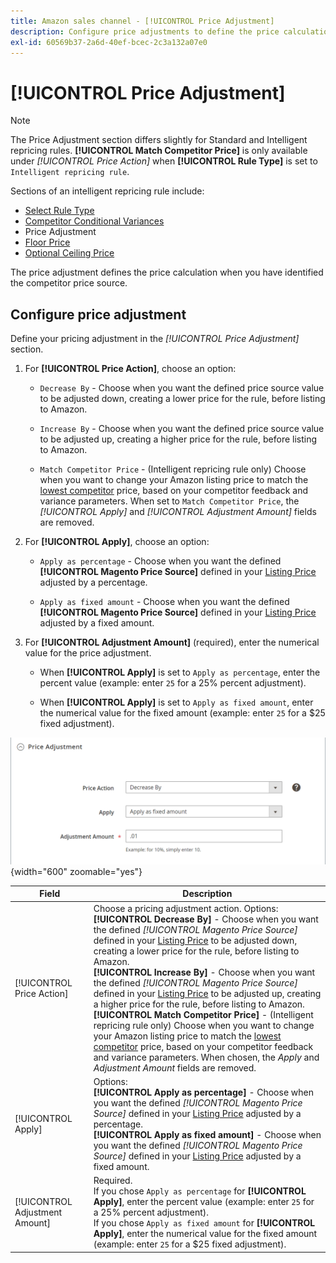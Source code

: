 ```yaml
---
title: Amazon sales channel - [!UICONTROL Price Adjustment]
description: Configure price adjustments to define the price calculation when you have identified the Amazon competitor price source.
exl-id: 60569b37-2a6d-40ef-bcec-2c3a132a07e0
---
```

# [!UICONTROL Price Adjustment]

>[!NOTE]
>
>The Price Adjustment section differs slightly for Standard and Intelligent repricing rules. **[!UICONTROL Match Competitor Price]** is only available under _[!UICONTROL Price Action]_ when **[!UICONTROL Rule Type]** is set to `Intelligent repricing rule`.

Sections of an intelligent repricing rule include:

- [Select Rule Type](./intelligent-repricing-rules.md)
- [Competitor Conditional Variances](./competitor-conditional-variances.md)
- Price Adjustment
- [Floor Price](./floor-price.md)
- [Optional Ceiling Price](./optional-ceiling-price.md)

The price adjustment defines the price calculation when you have identified the competitor price source.

## Configure price adjustment

Define your pricing adjustment in the _[!UICONTROL Price Adjustment]_ section.

1. For **[!UICONTROL Price Action]**, choose an option:

   - `Decrease By` - Choose when you want the defined price source value to be adjusted down, creating a lower price for the rule, before listing to Amazon.

   - `Increase By` - Choose when you want the defined price source value to be adjusted up, creating a higher price for the rule, before listing to Amazon.

   - `Match Competitor Price` - (Intelligent repricing rule only) Choose when you want to change your Amazon listing price to match the [lowest competitor](./lowest-competitor-pricing.md) price, based on your competitor feedback and variance parameters. When set to `Match Competitor Price`, the _[!UICONTROL Apply]_ and _[!UICONTROL Adjustment Amount]_ fields are removed.

1. For **[!UICONTROL Apply]**, choose an option:

   - `Apply as percentage` - Choose when you want the defined **[!UICONTROL Magento Price Source]** defined in your [Listing Price](./listing-price.md) adjusted by a percentage.

   - `Apply as fixed amount` - Choose when you want the defined **[!UICONTROL Magento Price Source]** defined in your [Listing Price](./listing-price.md) adjusted by a fixed amount.

1. For **[!UICONTROL Adjustment Amount]** (required), enter the numerical value for the price adjustment.

   - When **[!UICONTROL Apply]** is set to `Apply as percentage`, enter the percent value (example: enter `25` for a 25% percent adjustment).

   - When **[!UICONTROL Apply]** is set to `Apply as fixed amount`, enter the numerical value for the fixed amount (example: enter `25` for a $25 fixed adjustment).

![Intelligent repricing rule - price adjustment](assets/amazon-price-adjustment.png){width="600" zoomable="yes"}

|Field|Description|
|---|---|
|[!UICONTROL Price Action]|Choose a pricing adjustment action. Options:<br>**[!UICONTROL Decrease By]** - Choose when you want the defined _[!UICONTROL Magento Price Source]_ defined in your [Listing Price](./listing-price.md) to be adjusted down, creating a lower price for the rule, before listing to Amazon.<br>**[!UICONTROL Increase By]** - Choose when you want the defined _[!UICONTROL Magento Price Source]_ defined in your [Listing Price](./listing-price.md) to be adjusted up, creating a higher price for the rule, before listing to Amazon.<br>**[!UICONTROL Match Competitor Price]** - (Intelligent repricing rule only) Choose when you want to change your Amazon listing price to match the [lowest competitor](./lowest-competitor-pricing.md) price, based on your competitor feedback and variance parameters. When chosen, the _Apply_ and _Adjustment Amount_ fields are removed.|
|[!UICONTROL Apply]|Options:<br>**[!UICONTROL Apply as percentage]** - Choose when you want the defined _[!UICONTROL Magento Price Source]_ defined in your [Listing Price](./listing-price.md) adjusted by a percentage.<br>**[!UICONTROL Apply as fixed amount]** - Choose when you want the defined _[!UICONTROL Magento Price Source]_ defined in your [Listing Price](./listing-price.md) adjusted by a fixed amount.|
|[!UICONTROL Adjustment Amount]|Required.<br>If you chose `Apply as percentage` for **[!UICONTROL Apply]**, enter the percent value (example: enter `25` for a 25% percent adjustment).<br>If you chose `Apply as fixed amount` for **[!UICONTROL Apply]**, enter the  numerical value for the fixed amount (example: enter `25` for a $25 fixed adjustment).|
